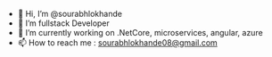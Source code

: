 - 👋 Hi, I’m @sourabhlokhande
- 👀 I’m fullstack Developer 
- 🌱 I’m currently working on .NetCore, microservices, angular, azure
- 📫 How to reach me : sourabhlokhande08@gmail.com

<!---
sourabhlokhande/sourabhlokhande is a ✨ special ✨ repository because its `README.md` (this file) appears on your GitHub profile.
You can click the Preview link to take a look at your changes.
--->
